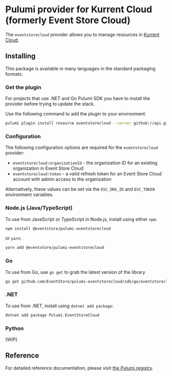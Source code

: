 # Pulumi provider for Kurrent Cloud (formerly Event Store Cloud)

The `eventstorecloud` provider allows you to manage resources in [Kurrent Cloud](https://www.kurrent.io/kurrent-cloud).

## Installing

This package is available in many languages in the standard packaging formats.

### Get the plugin

For projects that use .NET and Go Pulumi SDK you have to install the provider before trying to update the stack.

Use the following command to add the plugin to your environment:

```bash
pulumi plugin install resource eventstorecloud --server github://api.github.com/kurrent-io
```

### Configuration

The following configuration options are required for the `eventstorecloud` provider:

- `eventstorecloud:organizationId` - the organization ID for an existing organization in Event Store Cloud
- `eventstorecloud:token` - a valid refresh token for an Event Store Cloud account with admin access to the organization

Alternatively, these values can be set via the `ESC_ORG_ID` and `ESC_TOKEN` environment variables.

### Node.js (Java/TypeScript)

To use from JavaScript or TypeScript in Node.js, install using either `npm`:

```bash
npm install @eventstore/pulumi-eventstorecloud
```

or `yarn`:

```bash
yarn add @eventstore/pulumi-eventstorecloud
```

### Go

To use from Go, use `go get` to grab the latest version of the library

```bash
go get github.com/EventStore/pulumi-eventstorecloud/sdk/go/eventstorecloud
```

### .NET

To use from .NET, install using `dotnet add package`:

```bash
dotnet add package Pulumi.EventStoreCloud
```

### Python

\[WIP]

## Reference

For detailed reference documentation, please visit [the Pulumi registry](https://www.pulumi.com/registry/packages/eventstorecloud/).
